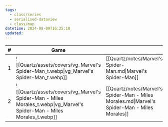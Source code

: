 ```yaml
---
tags:
  - class/series
  - serialised-dataview
  - class/map
datetime: 2024-08-09T16:25:10
updated: 
---
```

<!-- QueryToSerialize: table without id sequence as "#", embed(link(thumbnail)) as Game, file.link as ""  from #class/video-game where series = [[]] sort sequence -->
<!-- SerializedQuery: table without id sequence as "#", embed(link(thumbnail)) as Game, file.link as ""  from #class/video-game where series = [[]] sort sequence -->

| # | Game                                                                                                                   |                                                                                              |
| - | ---------------------------------------------------------------------------------------------------------------------- | -------------------------------------------------------------------------------------------- |
| 1 | ![[Quartz/assets/covers/vg_Marvel's Spider-Man_t.webp\|vg_Marvel's Spider-Man_t.webp]]                                 | [[Quartz/notes/Marvel's Spider-Man.md\|Marvel's Spider-Man]]                                 |
| 2 | ![[Quartz/assets/covers/vg_Marvel's Spider-Man - Miles Morales_t.webp\|vg_Marvel's Spider-Man - Miles Morales_t.webp]] | [[Quartz/notes/Marvel's Spider-Man - Miles Morales.md\|Marvel's Spider-Man - Miles Morales]] |
<!-- SerializedQuery END -->
